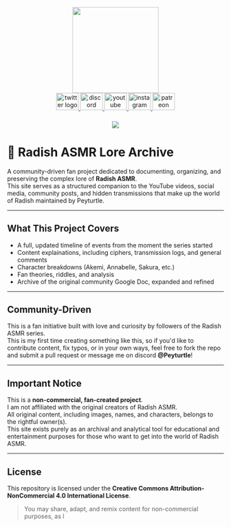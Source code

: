 <div align="center">
  <img height="200" src="https://i.imgur.com/YAO0DdB.jpeg"/>
</div>
<div align="center">
  <a href="https://x.com/RadishAsmr" target="blank">
    <img src="https://raw.githubusercontent.com/maurodesouza/profile-readme-generator/master/src/assets/icons/social/twitter/default.svg" width="52" height="40" alt="twitter logo"/>
  </a>
  <a href="https://discord.gg/jUnD5myybt" target="blank">
    <img src="https://raw.githubusercontent.com/maurodesouza/profile-readme-generator/master/src/assets/icons/social/discord/default.svg" width="52" height="40" alt="discord logo"/>
  </a>
  <a href="https://www.youtube.com/@radishasmr9622" target="blank">
    <img src="https://raw.githubusercontent.com/maurodesouza/profile-readme-generator/master/src/assets/icons/social/youtube/default.svg" width="52" height="40" alt="youtube logo"/>
  </a>
  <a href="https://www.instagram.com/radishasmr" target="blank">
    <img src="https://raw.githubusercontent.com/maurodesouza/profile-readme-generator/master/src/assets/icons/social/instagram/default.svg" width="52" height="40" alt="instagram logo"/>
  </a>
  <a href="https://www.patreon.com/c/radishasmr/home" target="blank">
    <img src="https://raw.githubusercontent.com/maurodesouza/profile-readme-generator/master/src/assets/icons/social/patreon/default.svg" width="52" height="40" alt="patreon logo"/>
  </a>
</div>

###

<div align="center">
  <img src="https://visitor-badge.laobi.icu/badge?page_id=Peytown.Peytown&"  />
</div>

###

# 🌱 Radish ASMR Lore Archive

A community-driven fan project dedicated to documenting, organizing, and preserving the complex lore of **Radish ASMR**.  
This site serves as a structured companion to the YouTube videos, social media, community posts, and hidden transmissions that make up the world of Radish maintained by Peyturtle.

---

## What This Project Covers

- A full, updated timeline of events from the moment the series started
- Content explainations, including ciphers, transmission logs, and general comments
- Character breakdowns (Akemi, Annabelle, Sakura, etc.)
- Fan theories, riddles, and analysis
- Archive of the original community Google Doc, expanded and refined

---

## Community-Driven

This is a fan initiative built with love and curiosity by followers of the Radish ASMR series.  
This is my first time creating something like this, so if you'd like to contribute content, fix typos, or in your own ways, feel free to fork the repo and submit a pull request or message me on discord **@Peyturtle**!

---

## Important Notice

This is a **non-commercial, fan-created project**.  
I am not affiliated with the original creators of Radish ASMR.  
All original content, including images, names, and characters, belongs to the rightful owner(s).  
This site exists purely as an archival and analytical tool for educational and entertainment purposes for those who want to get into the world of Radish ASMR.

---

## License

This repository is licensed under the **Creative Commons Attribution-NonCommercial 4.0 International License**.

> You may share, adapt, and remix content for non-commercial purposes, as l
